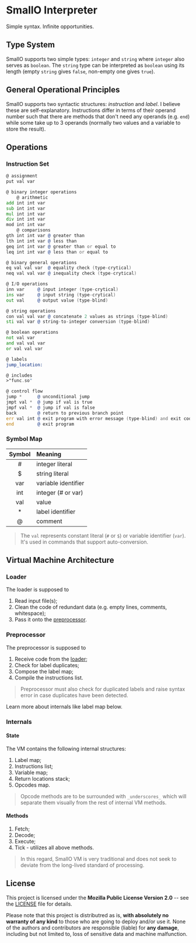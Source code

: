 # SmallO Interpreter

Simple syntax. Infinite opportunities.



## Type System

SmallO supports two simple types: `integer` and `string` where `integer` also
serves as `boolean`. The `string` type can be interpreted as `boolean` using its
length (empty `string` gives `false`, non-empty one gives `true`).



## General Operational Principles

SmallO supports two syntactic structures: *instruction* and *label*. I believe
these are self-explanatory. Instructions differ in terms of their operand number
such that there are methods that don't need any operands (e.g. `end`) while some
take up to 3 operands (normally two values and a variable to store the result).



## Operations

### Instruction Set

```asm
@ assignment
put val var

@ binary integer operations
    @ arithmetic
add int int var
sub int int var
mul int int var
div int int var
mod int int var
    @ comparisons
gth int int var @ greater than
lth int int var @ less than
geq int int var @ greater than or equal to
leq int int var @ less than or equal to

@ binary general operations
eq val val var  @ equality check (type-crytical)
neq val val var @ inequality check (type-crytical)

@ I/O operations
inn var     @ input integer (type-crytical)
ins var     @ input string (type-crytical)
out val     @ output value (type-blind)

@ string operations
con val val var @ concatenate 2 values as strings (type-blind)
sti val var @ string-to-integer conversion (type-blind)

@ boolean operations
not val var
and val val var
or val val var

@ labels
jump_location:

@ includes
>"func.so"

@ control flow
jump *      @ unconditional jump
jmpt val *  @ jump if val is true
jmpf val *  @ jump if val is false
back        @ return to previous branch point
err val int @ exit program with error message (type-blind) and exit code int
end         @ exit program
```


### Symbol Map

| Symbol | Meaning             |
|:------:|:--------------------|
| #      | integer literal     |
| $      | string literal      |
| var    | variable identifier |
| int    | integer (# or var)  |
| val    | value               |
| *      | label identifier    |
| @      | comment             |

> The `val` represents constant literal (`#` or `$`) or variable identifier
> (`var`). It's used in commands that support auto-conversion.



## Virtual Machine Architecture

### <a name="loader"></a> Loader

The loader is supposed to 

1. Read input file(s);
2. Clean the code of redundant data (e.g. empty lines, comments, whitespace);
3. Pass it onto the [preprocessor](preprocessor).


### <a name="preprocessor"></a> Preprocessor

The preprocessor is supposed to

1. Receive code from the [loader](loader);
2. Check for label duplicates;
3. Compose the label map;
4. Compile the instructions list.


> Preprocessor must also check for duplicated labels and raise syntax error in
> case duplicates have been detected.

Learn more about internals like label map below.


### Internals

#### State

The VM contains the following internal structures:

1. Label map;
2. Instructions list;
3. Variable map;
4. Return locations stack;
5. Opcodes map.

> Opcode methods are to be surrounded with `_underscores_` which will separate
> them visually from the rest of internal VM methods.

#### Methods

1. Fetch;
2. Decode;
3. Execute;
4. Tick - utilizes all above methods.

> In this regard, SmallO VM is very traditional and does not seek to deviate
> from the long-lived standard of processing.



## License

This project is licensed under the **Mozilla Public License Version 2.0** --
see the [LICENSE](LICENSE) file for details.

Please note that this project is distributred as is,
**with absolutely no warranty of any kind** to those who are going to deploy
and/or use it. None of the authors and contributors are responsible (liable)
for **any damage**, including but not limited to, loss of sensitive data and
machine malfunction.
